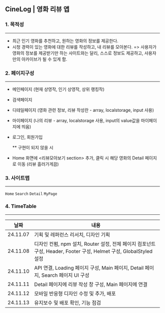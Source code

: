 ## CineLog | 영화 리뷰 앱

### 1. 목적성

---

- 최근 인기 영화를 추천하고, 원하는 영화의 정보를 제공한다.
- 시청 경력이 있는 영화에 대한 리뷰를 작성하고, 내 리뷰를 모아본다.
  => 사용자가 영화의 정보를 제공받기만 하는 사이트와는 달리, 스스로 정보도 제공하고, 사용자만의
  아카이브가 될 수 있게 함.

### 2. 페이지구성

---

- 메인페이지 (현재 상영작, 인기 상영작, 상위 랭킹작)
- 검색페이지
- 디테일페이지 (영화 관련 정보, 리뷰 작성란 - array, localstorage, input 사용)
- 마이페이지 (나의 리뷰 - array, localstorage 사용, input의 value값을 마이페이지에 띄움)
- 로그인, 회원가입

  \*\* 구현이 되지 않을 시

- Home 화면에 <리뷰모아보기 section> 추가, 클릭 시 해당 영화의 Detail 페이지로 이동 (리뷰 흘러가게끔)

### 3. 사이트맵

---

`Home` `Search` `Detail` `MyPage`

### 4. TimeTable

---

| 날짜       | 내용                                                                                  |
|------------|---------------------------------------------------------------------------------------|
| 24.11.07   | 기획 및 레퍼런스 리서치, 디자인 기획                                                    |
| 24.11.08   | 디자인 컨펌, npm 설치, Router 설정, 전체 페이지 컴포넌트 구성, Header, Footer 구성, Helmet 구성, GlobalStyled 설정 |
| 24.11.10   | API 연결, Loading 페이지 구성, Main 페이지, Detail 페이지, Search 페이지 UI 구성        |
| 24.11.11   | Detail 페이지에 리뷰 작성 창 구성, Main 페이지에 연결                                 |
| 24.11.12   | 모바일 반응형 디자인 수정 및 추가, 배포                                                |
| 24.11.13   | 유지보수 및 배포 확인, 기능 점검                                                      |

